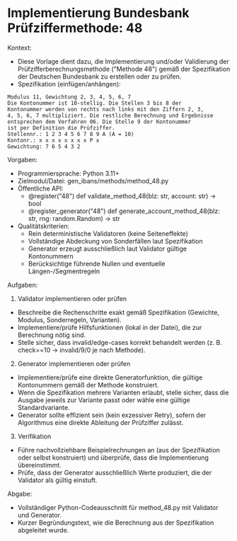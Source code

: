 # Implementierung Bundesbank Prüfziffermethode: 48

Kontext:
- Diese Vorlage dient dazu, die Implementierung und/oder Validierung der Prüfzifferberechnungsmethode ("Methode 48") gemäß der Spezifikation der Deutschen Bundesbank zu erstellen oder zu prüfen.
- Spezifikation (einfügen/anhängen):

```Text
Modulus 11, Gewichtung 2, 3, 4, 5, 6, 7
Die Kontonummer ist 10-stellig. Die Stellen 3 bis 8 der
Kontonummer werden von rechts nach links mit den Ziffern 2, 3,
4, 5, 6, 7 multipliziert. Die restliche Berechnung und Ergebnisse
entsprechen dem Verfahren 06. Die Stelle 9 der Kontonummer
ist per Definition die Prüfziffer.
Stellennr.: 1 2 3 4 5 6 7 8 9 A (A = 10)
Kontonr.: x x x x x x x x P x
Gewichtung: 7 6 5 4 3 2
```

Vorgaben:
- Programmiersprache: Python 3.11+
- Zielmodul/Datei: gen_ibans/methods/method_48.py
- Öffentliche API:
  - @register("48") def validate_method_48(blz: str, account: str) -> bool
  - @register_generator("48") def generate_account_method_48(blz: str, rng: random.Random) -> str
- Qualitätskriterien:
  - Rein deterministische Validatoren (keine Seiteneffekte)
  - Vollständige Abdeckung von Sonderfällen laut Spezifikation
  - Generator erzeugt ausschließlich laut Validator gültige Kontonummern
  - Berücksichtige führende Nullen und eventuelle Längen-/Segmentregeln

Aufgaben:
1) Validator implementieren oder prüfen
- Beschreibe die Rechenschritte exakt gemäß Spezifikation (Gewichte, Modulus, Sonderregeln, Varianten).
- Implementiere/prüfe Hilfsfunktionen (lokal in der Datei), die zur Berechnung nötig sind.
- Stelle sicher, dass invalid/edge-cases korrekt behandelt werden (z. B. check==10 -> invalid/9/0 je nach Methode).

2) Generator implementieren oder prüfen
- Implementiere/prüfe eine direkte Generatorfunktion, die gültige Kontonummern gemäß der Methode konstruiert.
- Wenn die Spezifikation mehrere Varianten erlaubt, stelle sicher, dass die Ausgabe jeweils zur Variante passt oder wähle eine gültige Standardvariante.
- Generator sollte effizient sein (kein exzessiver Retry), sofern der Algorithmus eine direkte Ableitung der Prüfziffer zulässt.

3) Verifikation
- Führe nachvollziehbare Beispielrechnungen an (aus der Spezifikation oder selbst konstruiert) und überprüfe, dass die Implementierung übereinstimmt.
- Prüfe, dass der Generator ausschließlich Werte produziert, die der Validator als gültig einstuft.

Abgabe:
- Vollständiger Python-Codeausschnitt für method_48.py mit Validator und Generator.
- Kurzer Begründungstext, wie die Berechnung aus der Spezifikation abgeleitet wurde.